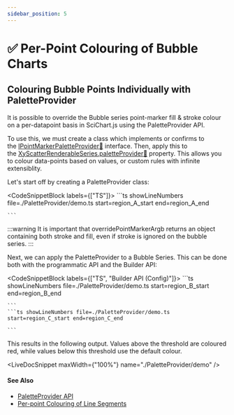 ```yaml
---
sidebar_position: 5
---
```


# ✅ Per-Point Colouring of Bubble Charts

Colouring Bubble Points Individually with PaletteProvider
---------------------------------------------------------

It is possible to override the Bubble series point-marker fill & stroke colour on a per-datapoint basis in SciChart.js using the PaletteProvider API.

To use this, we must create a class which implements or confirms to the [IPointMarkerPaletteProvider:blue_book:](https://www.scichart.com/documentation/js/current/typedoc/interfaces/ipointmarkerpaletteprovider.html) interface. Then, apply this to the [XyScatterRenderableSeries.paletteProvider:blue_book:](https://www.scichart.com/documentation/js/current/typedoc/classes/xyscatterrenderableseries.html#paletteprovider) property. This allows you to colour data-points based on values, or custom rules with infinite extensiblity.

Let's start off by creating a PaletteProvider class:

<CodeSnippetBlock labels={["TS"]}>
    ```ts showLineNumbers file=./PaletteProvider/demo.ts start=region_A_start end=region_A_end

    ```
</CodeSnippetBlock>


:::warning
It is important that overridePointMarkerArgb returns an object containing both stroke and fill, even if stroke is ignored on the bubble series.
:::

Next, we can apply the PaletteProvider to a Bubble Series. This can be done both with the programmatic API and the Builder API:

<CodeSnippetBlock labels={["TS", "Builder API (Config)"]}>
    ```ts showLineNumbers file=./PaletteProvider/demo.ts start=region_B_start end=region_B_end

    ```
    ```ts showLineNumbers file=./PaletteProvider/demo.ts start=region_C_start end=region_C_end

    ```

</CodeSnippetBlock>

This results in the following output. Values above the threshold are coloured red, while values below this threshold use the default colour.

<LiveDocSnippet maxWidth={"100%"} name="./PaletteProvider/demo" />


#### See Also

- [PaletteProvider API](/docs/2d-charts/chart-types/palette-provider-api/palette-provider-api-overview/index.md)
- [Per-point Colouring of Line Segments](/docs/2d-charts/chart-types/palette-provider-api/fast-line-renderable-series/index.md)
